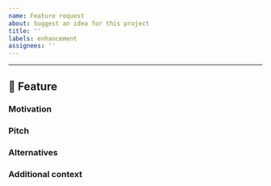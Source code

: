 ```yaml
---
name: Feature request
about: Suggest an idea for this project
title: ''
labels: enhancement
assignees: ''
---
```


<!--

⚠️ BEFORE SUBMITTING, READ:

We're excited for your request! However, here are things we are not interested in:

- Decorators.
- Doing the same thing in multiple ways.    
- Adding more layers of abstraction... tree-depth should be 1 at most.
- Features that over-engineer or complicate the code internals.    
- Linters, and crud that complicates projects.    

-->

----

## 🚀 Feature

<!-- A clear and concise description of the feature proposal -->

### Motivation

<!--
Please outline the motivation for the proposal.
Is your feature request related to a problem? e.g., I'm always frustrated when [...].
If this is related to another GitHub issue, please link here too...
-->

### Pitch

<!-- A clear and concise description of what you want to happen. -->

### Alternatives

<!-- A clear and concise description of any alternative solutions or features you've considered, if any. -->

### Additional context

<!-- Add any other context or screenshots about the feature request here. -->
